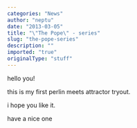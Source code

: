 ```yaml
---
categories: "News"
author: "neptu"
date: "2013-03-05"
title: "\"The Pope\" - series"
slug: "the-pope-series"
description: ""
imported: "true"
originalType: "stuff"
---
```



hello you!

this is my first perlin meets attractor tryout.

i hope you like it.

have a nice one

